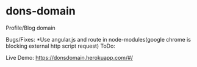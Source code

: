 # dons-domain
Profile/Blog domain

Bugs/Fixes:
*Use angular.js and route in node-modules(google chrome is blocking external http script request)
ToDo:

Live Demo:
https://donsdomain.herokuapp.com/#/